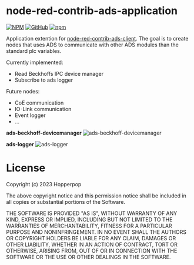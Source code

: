 # node-red-contrib-ads-application
[![NPM](https://img.shields.io/npm/l/node-red-contrib-ads-application)](https://github.com/Hopperpop/node-red-contrib-ads-application/blob/master/LICENSE)
[![GitHub](https://img.shields.io/badge/View%20on-GitHub-brightgreen)](https://github.com/Hopperpop/node-red-contrib-ads-application)
[![npm](https://img.shields.io/npm/v/node-red-contrib-ads-application)](https://www.npmjs.com/package/node-red-contrib-ads-application)

Application extention for [node-red-contrib-ads-client](https://flows.nodered.org/node/node-red-contrib-ads-client). The goal is to create nodes that uses ADS to communicate with other ADS modules than the standard plc variables.

Currently implemented:
- Read Beckhoffs IPC device manager
- Subscribe to ads logger

Future nodes:
- CoE communication
- IO-Link communication
- Event logger
- ...

**ads-beckhoff-devicemanager**
![ads-beckhoff-devicemanager](https://user-images.githubusercontent.com/11853634/230030194-b3fe74c5-64dc-4e8c-9efa-c849e241b6d3.png)

**ads-logger**
![ads-logger](https://user-images.githubusercontent.com/11853634/231721204-2c15c3d8-1126-47b3-bc28-3019606f4e16.png)


# License
Copyright (c) 2023 Hopperpop


The above copyright notice and this permission notice shall be included in all
copies or substantial portions of the Software.

THE SOFTWARE IS PROVIDED "AS IS", WITHOUT WARRANTY OF ANY KIND, EXPRESS OR
IMPLIED, INCLUDING BUT NOT LIMITED TO THE WARRANTIES OF MERCHANTABILITY,
FITNESS FOR A PARTICULAR PURPOSE AND NONINFRINGEMENT. IN NO EVENT SHALL THE
AUTHORS OR COPYRIGHT HOLDERS BE LIABLE FOR ANY CLAIM, DAMAGES OR OTHER
LIABILITY, WHETHER IN AN ACTION OF CONTRACT, TORT OR OTHERWISE, ARISING FROM,
OUT OF OR IN CONNECTION WITH THE SOFTWARE OR THE USE OR OTHER DEALINGS IN THE
SOFTWARE.
